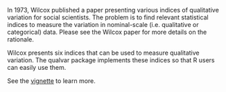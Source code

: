 In 1973, Wilcox published a paper presenting various indices of qualitative variation for social scientists. The problem is to find relevant statistical indices to measure the variation in nominal-scale (i.e. qualitative or categorical) data. Please see the Wilcox paper for more details on the rationale.

Wilcox presents six indices that can be used to measure qualitative variation. The qualvar package implements these indices so that R users can easily use them.

See the [vignette](./inst/doc/wilcox1973.html) to learn more.
